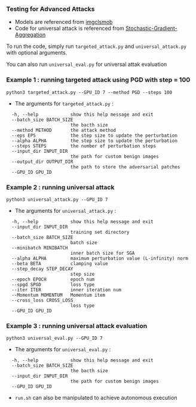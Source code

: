 ### Testing for Advanced Attacks

* Models are referenced from [imgclsmob](https://github.com/osmr/imgclsmob)
* Code for universal attack is referenced from [Stochastic-Gradient-Aggregation](https://github.com/liuxuannan/Stochastic-Gradient-Aggregation/)

To run the code, simply run `targeted_attack.py` and `universal_attack.py` with optional arguments.  

You can also run `universal_eval.py` for universal attak evaluation

### Example 1 : running targeted attack using PGD with step = 100

```
python3 targeted_attack.py --GPU_ID 7 --method PGD --steps 100
```

* The arguments for `targeted_attack.py` :

```
  -h, --help            show this help message and exit
  --batch_size BATCH_SIZE
                        the bacth size
  --method METHOD       the attack method
  --eps EPS             the step size to update the perturbation
  --alpha ALPHA         the step size to update the perturbation
  --steps STEPS         the number of perturbation steps
  --input_dir INPUT_DIR
                        the path for custom benign images
  --output_dir OUTPUT_DIR
                        the path to store the adversarial patches
  --GPU_ID GPU_ID
```

### Example 2 : running universal attack

```
python3 universal_attack.py --GPU_ID 7 
```

* The arguments for `universal_attack.py` :

```
  -h, --help            show this help message and exit
  --input_dir INPUT_DIR
                        training set directory
  --batch_size BATCH_SIZE
                        batch size
  --minibatch MINIBATCH
                        inner batch size for SGA
  --alpha ALPHA         maximum perturbation value (L-infinity) norm
  --beta BETA           clamping value
  --step_decay STEP_DECAY
                        step size
  --epoch EPOCH         epoch num
  --spgd SPGD           loss type
  --iter ITER           inner iteration num
  --Momentum MOMENTUM   Momentum item
  --cross_loss CROSS_LOSS
                        loss type
  --GPU_ID GPU_ID
```

### Example 3 : running universal attack evaluation

```
python3 universal_eval.py --GPU_ID 7 
```

* The arguments for `universal_eval.py` :

```
  -h, --help            show this help message and exit
  --batch_size BATCH_SIZE
                        the bacth size
  --input_dir INPUT_DIR
                        the path for custom benign images
  --GPU_ID GPU_ID
```

* `run.sh` can also be manipulated to achieve autonomous execution
